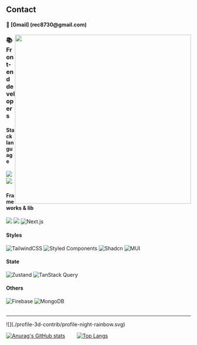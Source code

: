 <!-- <img src="https://user-images.githubusercontent.com/88140865/201810691-552ec0aa-5d46-4f68-8021-a085b5b840ba.jpeg" width="150px"/> -->
<h2>Contact</h3>
  <h4 align="left">📧 [Gmail] (rec8730@gmail.com)</h4>
  
   
  <img align="right" src="https://media0.giphy.com/media/qgQUggAC3Pfv687qPC/giphy.gif?cid=ecf05e47ndg1apykd3sdjo9g5istt9et9mbkfebpz61na2ts&rid=giphy.gif&ct=g" width="480" height="460" frameBorder="0" class="giphy-embed" allowFullScreen />
  <h3 align="left">📚 Front-end developers </h3>  
<div>
  <h4>Stack language</h4>
  <img src="https://img.shields.io/badge/Javascript-black?style=for-the-badge&logo=javascript&logoColor=yellow">
  <img src="https://img.shields.io/badge/TypeScript-black?style=for-the-badge&logo=TypeScript&logoColor">
</div>
<div>
  <h4>Frameworks & lib</h4>
  <img src="https://img.shields.io/badge/React-black?style=for-the-badge&logo=React&logoColor=#blue">
  <img src="https://img.shields.io/badge/Reactnative-black?style=for-the-badge&logo=React&logoColor=#blue">
  <img src="https://img.shields.io/badge/Next.js-black?style=for-the-badge&logo=next.js&logoColor=white" alt="Next.js">
</div>
<div>
  <h4>Styles</h4>
  <img src="https://img.shields.io/badge/TailwindCSS-38B2AC?style=for-the-badge&logo=tailwindcss&logoColor=white" alt="TailwindCSS">
  <img src="https://img.shields.io/badge/Styled--Components-DB7093?style=for-the-badge&logo=styled-components&logoColor=white" alt="Styled Components">
  <img src="https://img.shields.io/badge/Shadcn-black?style=for-the-badge&logoColor=white" alt="Shadcn">
  <img src="https://img.shields.io/badge/MUI-007FFF?style=for-the-badge&logo=material-ui&logoColor=white" alt="MUI">
</div>
<div>
  <h4>State</h4>
  <img src="https://img.shields.io/badge/Zustand-black?style=for-the-badge&logo=zustand&logoColor=white" alt="Zustand">
  <img src="https://img.shields.io/badge/TanStack%20Query-black?style=for-the-badge&logo=tanstack&logoColor=white" alt="TanStack Query">
</div>
<div>
  <h4>Others</h4>
  <img src="https://img.shields.io/badge/Firebase-ffca28?style=for-the-badge&logo=firebase&logoColor=black" alt="Firebase">
  <img src="https://img.shields.io/badge/MongoDB-4EA94B?style=for-the-badge&logo=mongodb&logoColor=white" alt="MongoDB">
</div>

  <br />
  <hr />
   ![](./profile-3d-contrib/profile-night-rainbow.svg)
   
   [![Anurag's GitHub stats](https://github-readme-stats.vercel.app/api?username=jihoon8730)](https://github.com/jihoon8730/github-readme-stats)  
   [![Top Langs](https://github-readme-stats.vercel.app/api/top-langs/?username=jihoon8730)](https://github.com/jihoon8730/github-readme-stats)
   
   
  


